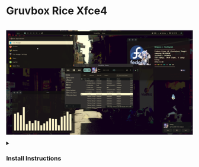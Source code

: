 # Gruvbox Rice Xfce4

<br><img width="800-" align="center" src="https://github.com/Welpyes/Proot-distro-Arch-Linux/blob/main/.Readme-Resources/Screenshot_2024-11-12_22-16-19.png">

<details>
<summary><h3>Install Instructions</h3></summary>

**NOTE: Be mindful this is not a very simple installation and you might lose your setup**<br>
<br>
clone this repo
```
git clone https://github.com/Welpyes/Proot-distro-Arch-Linux.git
```
copy the **contents** of the file directory to home(make sure it doesnt replace or shit will break)<br>
if possible move the directories one by one in the home folder to avoid breakage
<br>
now install the packages
```
sudo pacman -S feh polybar rofi zsh starship kitty geany neofetch gtk-engine-murrine --noconfirm
```
**OPTIONAL**<br>
install cava using your aur helper
```
paru -S cava
```
then clone this repo(xfce theme)
```
git clone https://github.com/Fausto-Korpsvart/Gruvbox-GTK-Theme
```
cd to the repo
```
cd Gruvbox-GTK-Theme
```
now install it 
```
./install.sh -t all -c all -s compact --tweaks medium black float outline
```
to remove your existing xfce panels what ever way you want<br>
now go to `~/.config/openbox/styles` then run `gruvbox.sh`





</details>
